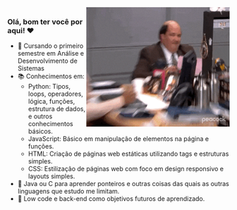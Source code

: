 <img src = "giphy.gif" width = "325px" align = "right">

### Olá, bom ter você por aqui! ♥

- 🌱 Cursando o primeiro semestre em Análise e Desenvolvimento de Sistemas
- 📚 Conhecimentos em:
  - Python: Tipos, loops, operadores, lógica, funções, estrutura de dados, e outros conhecimentos básicos.
  - JavaScript: Básico em manipulação de elementos na página e funções.
  - HTML: Criação de páginas web estáticas utilizando tags e estruturas simples.
  - CSS: Estilização de páginas web com foco em design responsivo e layouts simples.
- 🤔 Java ou C para aprender ponteiros e outras coisas das quais as outras linguagens que estudo me limitam.
- 🎯 Low code e back-end como objetivos futuros de aprendizado.

